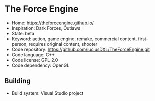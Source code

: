 # The Force Engine

- Home: https://theforceengine.github.io/
- Inspiration: Dark Forces, Outlaws
- State: beta
- Keyword: action, game engine, remake, commercial content, first-person, requires original content, shooter
- Code repository: https://github.com/luciusDXL/TheForceEngine.git
- Code language: C++
- Code license: GPL-2.0
- Code dependency: OpenGL

## Building

- Build system: Visual Studio project
